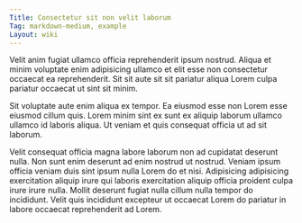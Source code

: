 ```yaml
---
Title: Consectetur sit non velit laborum
Tag: markdown-medium, example
Layout: wiki
---
```

Velit anim fugiat ullamco officia reprehenderit ipsum nostrud. Aliqua et minim voluptate enim adipisicing ullamco et elit esse non consectetur occaecat ea reprehenderit. Sit sit aute sit sit pariatur aliqua Lorem culpa pariatur occaecat ut sint sit minim.

Sit voluptate aute enim aliqua ex tempor. Ea eiusmod esse non Lorem esse eiusmod cillum quis. Lorem minim sint ex sunt ex aliquip laborum ullamco ullamco id laboris aliqua. Ut veniam et quis consequat officia ut ad sit laborum.

Velit consequat officia magna labore laborum non ad cupidatat deserunt nulla. Non sunt enim deserunt ad enim nostrud ut nostrud. Veniam ipsum officia veniam duis sint ipsum nulla Lorem do et nisi. Adipisicing adipisicing exercitation aliquip irure qui laboris exercitation aliquip officia proident culpa irure irure nulla. Mollit deserunt fugiat nulla cillum nulla tempor do incididunt. Velit quis incididunt excepteur ut occaecat Lorem do pariatur in labore occaecat reprehenderit ad Lorem.